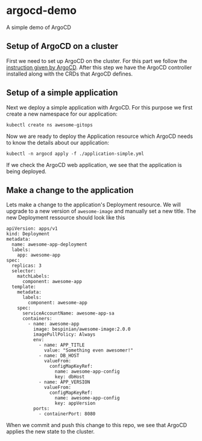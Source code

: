 # argocd-demo
A simple demo of ArgoCD

## Setup of ArgoCD on a cluster
First we need to set up ArgoCD on the cluster. For this part we follow the [instruction given by ArgoCD](https://argoproj.github.io/argo-cd/getting_started/). After this step we have the ArgoCD controller installed along with the CRDs that ArgoCD defines.

## Setup of a simple application
Next we deploy a simple application with ArgoCD. For this purpose we first create a new namespace for our application:

```
kubectl create ns awesome-gitops
```

Now we are ready to deploy the Application resource which ArgoCD needs to know the details about our application:

```
kubectl -n argocd apply -f ./application-simple.yml
```

If we check the ArgoCD web application, we see that the application is being deployed.

## Make a change to the application

Lets make a change to the application's Deployment resource. We will upgrade to a new version of `awesome-image` and manually set a new title. The new Deployment ressource should look like this

````
apiVersion: apps/v1
kind: Deployment
metadata:
  name: awesome-app-deployment
  labels:
    app: awesome-app
spec:
  replicas: 3
  selector:
    matchLabels:
      component: awesome-app
  template:
    metadata:
      labels:
        component: awesome-app
    spec:
      serviceAccountName: awesome-app-sa
      containers:
        - name: awesome-app
          image: bespinian/awesome-image:2.0.0
          imagePullPolicy: Always
          env:
            - name: APP_TITLE
              value: "Something even awesomer!"
            - name: DB_HOST
              valueFrom:
                configMapKeyRef:
                  name: awesome-app-config
                  key: dbHost
            - name: APP_VERSION
              valueFrom:
                configMapKeyRef:
                  name: awesome-app-config
                  key: appVersion
          ports:
            - containerPort: 8080
````
When we commit and push this change to this repo, we see that ArgoCD applies the new state to the cluster.

